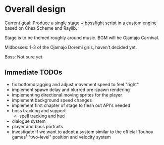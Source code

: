 # Overall design
Current goal: Produce a single stage + bossfight script in a custom engine based on Chez
Scheme and Raylib.

Stage is to be themed roughly around music. BGM will be Ojamajo Carnival.

Midbosses: 1-3 of the Ojamajo Doremi girls, haven't decided yet.

Boss: Not sure yet.

## Immediate TODOs
* fix bottomdragging and adjust movement speed to feel "right"
* implement spawn delay and blurred pre-spawn rendering
* implementing directional moving sprites for the player
* implement background speed changes
* implement first chapter of stage to flesh out API's needed
* boss tracking and support
  * spell tracking and hud
* dialogue system
* player and boss portraits
* investigate if we want to adopt a system similar to the official Touhou games'
  "two-level" position and velocity system
